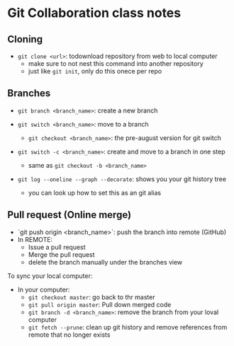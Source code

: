 # Git Collaboration class notes

## Cloning
- `git clone <url>`: todownload repository from web to local computer
    - make sure to not nest this command into another repository
    - just like `git init`, only do this onece per repo

## Branches
- `git branch <branch_name>`: create a new branch
- `git switch <branch_name>`: move to a branch
  - `git checkout <branch_name>`: the pre-august version for git switch
- `git switch -c <branch_name>`: create and move to a branch in one step
  - same as `git checkout -b <branch_name>`

- `git log --oneline --graph --decorate`: shows you your git history tree
  - you can look up how to set this as an git alias

## Pull request (Online merge)

- `git push origin <branch_name>´: push the branch into remote (GitHub)
-  In REMOTE: 
   - Issue a pull request
   - Merge the pull request 
   - delete the branch manually under the branches view

To sync your local computer:
- In your computer:
   - `git checkout master`: go back to thr master
   - `git pull origin master`: Pull down merged code
   - `git branch -d <branch_name>`: remove the branch from your loval computer
   - `git fetch --prune`: clean up git history and remove references from remote that no longer exists

